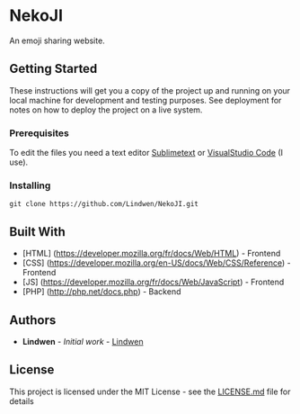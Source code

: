 # NekoJI

An emoji sharing website.

## Getting Started

These instructions will get you a copy of the project up and running on your local machine for development and testing purposes. See deployment for notes on how to deploy the project on a live system.

### Prerequisites

To edit the files you need a text editor
[Sublimetext](https://www.sublimetext.com/3)
or [VisualStudio Code](https://code.visualstudio.com/download) (I use).

### Installing

```
git clone https://github.com/Lindwen/NekoJI.git
```

## Built With

* [HTML] (https://developer.mozilla.org/fr/docs/Web/HTML) - Frontend
* [CSS] (https://developer.mozilla.org/en-US/docs/Web/CSS/Reference) - Frontend
* [JS] (https://developer.mozilla.org/fr/docs/Web/JavaScript) - Frontend
* [PHP] (http://php.net/docs.php) - Backend

## Authors

* **Lindwen** - *Initial work* - [Lindwen](https://github.com/Lindwen)

## License

This project is licensed under the MIT License - see the [LICENSE.md](LICENSE.md) file for details
